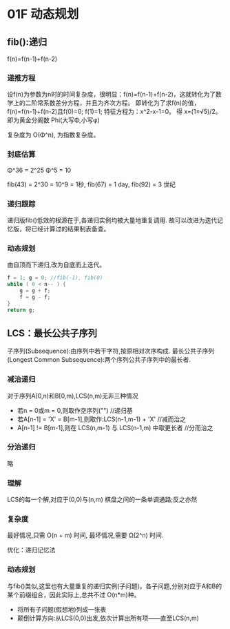 # 01F 动态规划

## fib():递归

f(n)=f(n-1)+f(n-2) 

### 递推方程

设f(n)为参数为n时的时间复杂度，很明显：f(n)=f(n-1)+f(n-2)，这就转化为了数学上的二阶常系数差分方程，并且为齐次方程。
即转化为了求f(n)的值，f(n)=f(n-1)+f(n-2)且f(0)=0; f(1)=1;
特征方程为：x^2-x-1=0。
得 x=(1±√5)/2。
即为黄金分阁数 Phi(大写Φ,小写φ)

复杂度为 O(Φ^n), 为指数复杂度。

### 封底估算

Φ^36  = 2^25
Φ^5  = 10

fib(43) = 2^30 = 10^9 = 1秒, fib(67) = 1 day, fib(92) = 3 世纪

### 递归跟踪

递归版fib()低效的根源在于,各递归实例均被大量地重复调用.
故可以改进为迭代记忆版，将已经计算过的结果制表备查。

### 动态规划

由自顶而下递归,改为自底而上迭代。

```c++
f = 1; g = 0; //fib(-1), fib(0)
while ( 0 < n-- ) {
    g = g + f;
    f = g - f;
}
return g;
```

## LCS：最长公共子序列

子序列(Subsequence):由序列中若干字符,按原相对次序构成.
 最长公共子序列(Longest Common Subsequence):两个序列公共子序列中的最长者.

### 减治递归

 对于序列A[0,n)和B[0,m),LCS(n,m)无非三种情况

- 若n = 0或m = 0,则取作空序列("") //递归基
- 若A[n-1] = 'X' = B[m-1],则取作:LCS(n-1,m-1) + 'X' //减而治之
- A[n-1] != B[m-1],则在 LCS(n,m-1) 与 LCS(n-1,m) 中取更长者 //分而治之

### 分治递归

略

### 理解

LCS的每一个解,对应于(0,0)与(n,m) 棋盘之间的一条单调通路;反之亦然

### 复杂度

最好情况,只需 O(n + m) 时间, 最坏情况,需要 Ω(2^n) 时间.

优化：递归记忆法

### 动态规划

 与fib()类似,这里也有大量重复的递归实例(子问题)。各子问题,分别对应于A和B的某个前缀组合，因此实际上,总共不过 O(n*m)种。

- 将所有子问题(假想地)列成一张表
- 颠倒计算方向:从LCS(0,0)出发,依次计算出所有项——直至LCS(n,m)
